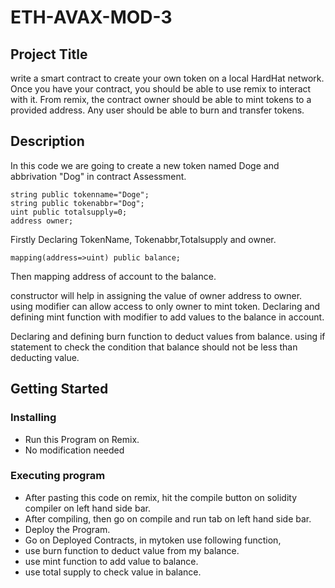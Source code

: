 # ETH-AVAX-MOD-3
## Project Title

write a smart contract to create your own token on a local HardHat network. Once you have your contract, you should be able to use remix to interact with it. From remix, the contract owner should be able to mint tokens to a provided address. Any user should be able to burn and transfer tokens.

## Description

In this code we are going to create a new token named Doge and abbrivation "Dog" in contract Assessment.

```
string public tokenname="Doge";
string public tokenabbr="Dog";
uint public totalsupply=0;
address owner;
```

Firstly Declaring TokenName, Tokenabbr,Totalsupply and owner.

```
mapping(address=>uint) public balance;
```

Then mapping address of account to the balance.


constructor will help in assigning the value of owner address to owner.
using modifier can allow access to only owner to mint token.
Declaring and defining mint function with modifier to add values to the balance in account.

Declaring and defining burn function to deduct values from balance.
using if statement to check the condition that balance should not be less than deducting value.


## Getting Started

### Installing

* Run this Program on Remix.
* No modification needed

### Executing program

* After pasting this code on remix, hit the compile button on solidity compiler on left hand side bar.
* After compiling, then go on compile and run tab on left hand side bar.
* Deploy the Program.
* Go on Deployed Contracts, in mytoken use following function,
* use burn function to deduct value from my balance.
* use mint function to add value to balance.
* use total supply to check value in balance.
